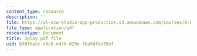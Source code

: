 ```yaml
---
content_type: resource
description: ''
file: https://ol-ocw-studio-app-production.s3.amazonaws.com/courses/6-004-computation-structures-spring-2017/b30fbacce0c8e478029e5ba5dfde55ef_zvQPV1j7SSU.pdf
file_type: application/pdf
resourcetype: Document
title: 3play pdf file
uid: b30fbacc-e0c8-e478-029e-5ba5dfde55ef
---
```

